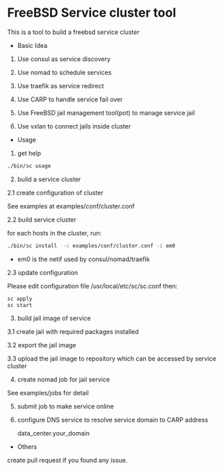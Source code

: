 FreeBSD Service cluster tool
======

This is a tool to build a freebsd service cluster

* Basic Idea

1. Use consul as service discovery

2. Use nomad to schedule services

3. Use traefik as service redirect

4. Use CARP to handle service fail over

5. Use FreeBSD jail management tool(pot) to manage service jail

6. Use vxlan to connect jails inside cluster

* Usage

1. get help
```sh
./bin/sc usage
```

2. build a service cluster

2.1 create configuration of cluster

See examples at examples/conf/cluster.conf

2.2 build service cluster

for each hosts in the cluster, run:

```sh
./bin/sc install  -c examples/conf/cluster.conf -i em0
```

- em0 is the netif used by consul/nomad/traefik

2.3 update configuration

Please edit configuration file /usr/local/etc/sc/sc.conf then:

```sh
sc apply
sc start
```

3. build jail image of service

3.1 create jail with required packages installed

3.2 export the jail image

3.3 upload the jail image to repository which can be accessed
by service cluster


4. create nomad job for jail service 

See examples/jobs for detail

5. submit job to make service online

6. configure DNS service to resolve service domain to CARP address

   data_center.your_domain

* Others

create pull request if you found any issue.

